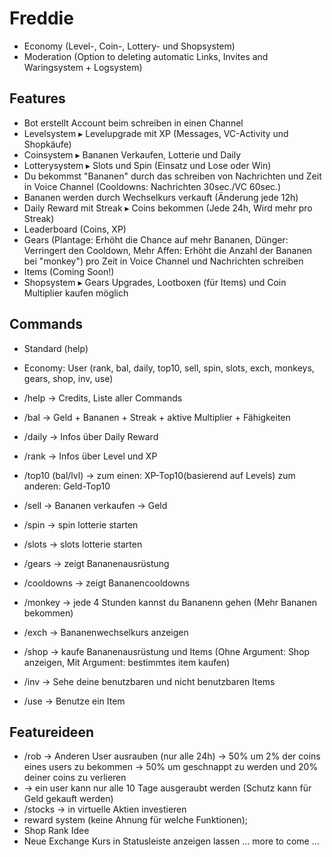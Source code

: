 # Freddie
- Economy (Level-, Coin-, Lottery- und Shopsystem)
- Moderation (Option to deleting automatic Links, Invites and Waringsystem + Logsystem)

## Features

- Bot erstellt Account beim schreiben in einen Channel
- Levelsystem ▸ Levelupgrade mit XP (Messages, VC-Activity und Shopkäufe)
- Coinsystem ▸ Bananen Verkaufen, Lotterie und Daily
- Lotterysystem ▸ Slots und Spin (Einsatz und Lose oder Win)
- Du bekommst "Bananen" durch das schreiben von Nachrichten und Zeit in Voice Channel (Cooldowns: Nachrichten 30sec./VC 60sec.)
- Bananen werden durch Wechselkurs verkauft (Änderung jede 12h)
- Daily Reward mit Streak ▸ Coins bekommen (Jede 24h, Wird mehr pro Streak)
- Leaderboard (Coins, XP)
- Gears (Plantage: Erhöht die Chance auf mehr Bananen, Dünger: Verringert den Cooldown, Mehr Affen: Erhöht die Anzahl der Bananen bei "monkey") pro Zeit in Voice Channel und Nachrichten schreiben
- Items (Coming Soon!)
- Shopsystem ▸ Gears Upgrades, Lootboxen (für Items) und Coin Multiplier kaufen möglich

## Commands

- Standard (help)
- Economy: User (rank, bal, daily, top10, sell, spin, slots, exch, monkeys, gears, shop, inv, use)

- /help -> Credits, Liste aller Commands
- /bal -> Geld + Bananen + Streak + aktive Multiplier + Fähigkeiten
- /daily -> Infos über Daily Reward
- /rank -> Infos über Level und XP
- /top10 (bal/lvl) -> zum einen: XP-Top10(basierend auf Levels) zum anderen: Geld-Top10
- /sell -> Bananen verkaufen -> Geld
- /spin -> spin lotterie starten
- /slots -> slots lotterie starten
- /gears -> zeigt Bananenausrüstung
- /cooldowns -> zeigt Bananencooldowns
- /monkey -> jede 4 Stunden kannst du Bananenn gehen (Mehr Bananen bekommen)
- /exch -> Bananenwechselkurs anzeigen
- /shop -> kaufe Bananenausrüstung und Items (Ohne Argument: Shop anzeigen, Mit Argument: bestimmtes item kaufen)
- /inv -> Sehe deine benutzbaren und nicht benutzbaren Items
- /use -> Benutze ein Item

## Featureideen

- /rob -> Anderen User ausrauben (nur alle 24h) -> 50% um 2% der coins eines users zu bekommen -> 50% um geschnappt zu werden und 20% deiner coins zu verlieren
- -> ein user kann nur alle 10 Tage ausgeraubt werden (Schutz kann für Geld gekauft werden)
- /stocks -> in virtuelle Aktien investieren
- reward system (keine Ahnung für welche Funktionen);
- Shop Rank Idee
- Neue Exchange Kurs in Statusleiste anzeigen lassen
  ... more to come ...
